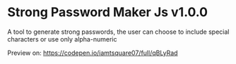 # Strong Password Maker Js v1.0.0
A tool to generate strong passwords, the user can choose to include special characters or use only alpha-numeric

Preview on: https://codepen.io/iamtsquare07/full/qBLyRad
